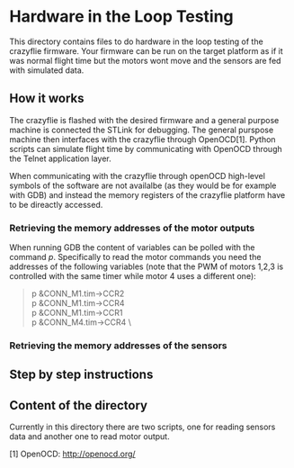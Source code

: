 # Hardware in the Loop Testing

This directory contains files to do hardware in the loop testing of the crazyflie firmware.
Your firmware can be run on the target platform as if it was normal flight time but the 
motors wont move and the sensors are fed with simulated data.

## How it works

The crazyflie is flashed with the desired firmware and a general purpose machine is connected
the STLink for debugging. The general purspose machine then interfaces with the crazyflie
through OpenOCD[1]. Python scripts can simulate flight time by communicating with OpenOCD
through the Telnet application layer. 

When communicating with the crazyflie through openOCD high-level symbols of the software are
not availalbe (as they would be for example with GDB) and instead the memory registers of the
crazyflie platform have to be direactly accessed.

### Retrieving the memory addresses of the motor outputs

When running GDB the content of variables can be polled with the command *p*.
Specifically to read the motor commands you need the addresses of the following variables
(note that the PWM of motors 1,2,3 is controlled with the same timer while motor 4 uses a
different one):

> p &CONN_M1.tim->CCR2 \
> p &CONN_M1.tim->CCR4 \
> p &CONN_M1.tim->CCR1 \
> p &CONN_M4.tim->CCR4 \

### Retrieving the memory addresses of the sensors

## Step by step instructions

## Content of the directory

Currently in this directory there are two scripts, one for reading sensors data and 
another one to read motor output.


[1] OpenOCD: http://openocd.org/
